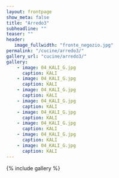 ```yaml
---
layout: frontpage
show_meta: false
title: "Arredo3"
subheadline: ""
teaser: ""
header:
   image_fullwidth: "fronte_negozio.jpg"
permalink: "/cucine/arredo3/"
gallery_url: "cucine/arredo3/"
gallery:
    - image: 04_KALI_G.jpg
      caption: KALI
    - image: 04_KALI_G.jpg
      caption: KALI
    - image: 04_KALI_G.jpg
      caption: KALI
    - image: 04_KALI_G.jpg
      caption: KALI
    - image: 04_KALI_G.jpg
      caption: KALI
    - image: 04_KALI_G.jpg
      caption: KALI
    - image: 04_KALI_G.jpg
      caption: KALI
    - image: 04_KALI_G.jpg
      caption: KALI
---
```

{% include gallery %}